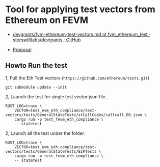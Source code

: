 # Tool for applying test vectors from Ethereum on FEVM

* [devgrants/fvm-ethereum-test-vectors.md at fvm_ethereum_test · storswiftlabs/devgrants · GitHub](https://github.com/storswiftlabs/devgrants/blob/fvm_ethereum_test/rfps/fvm-ethereum-test-vectors.md)

* [Proposal](https://docs.google.com/presentation/d/1u_-CamlnGZAVuY2ci3JSNnFq51l4X_TH/edit?usp=sharing&ouid=105194677015683983388&rtpof=true&sd=true)


## Howto Run the test

1, Pull the Eth Test vectors (`https://github.com/ethereum/tests.git`)

```
git submodule update --init
```

2, Launch the test for single test vector json file.

```
RUST_LOG=trace \
	VECTOR=test_evm_eth_compliance/test-vectors/tests/GeneralStateTests/stCallCodes/callcall_00.json \
	cargo run -p test_fevm_eth_compliance \
	-- statetest
```

2, Launch all the test under the folder.

```
RUST_LOG=trace \
	VECTOR=test_evm_eth_compliance/test-vectors/tests/GeneralStateTests/EIPTests \
	cargo run -p test_fevm_eth_compliance \
	-- statetest
```
